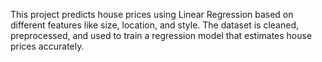 This project predicts house prices using Linear Regression based on different features like size, location, and style. The dataset is cleaned, preprocessed, and used to train a regression model that estimates house prices accurately.
